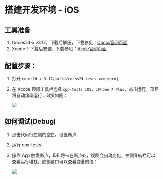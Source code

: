 # 搭建开发环境 - iOS

## 工具准备

1. Cocos2d-x v3.17，下载后解压，下载参见：[Cocos官网页面](http://www.cocos.com/download)
1. Xcode 9 下载后安装，下载参见：[Apple官网页面](https://developer.apple.com/download/more/)

## 配置步骤：

1. 打开 `cocos2d-x-3.17/build/cocos2d_tests.xcodeproj`
1. 在 Xcode 顶部工具栏选择 `cpp-tests iOS`，`iPhone 7 Plus`，点击运行，项目将自动编译运行，效果如图：

    ![](iOS-img/ios-install-run.png)

## 如何调试(Debug)

1. 点击代码行左侧的空白，设置断点
1. 运行 cpp-tests
1. 操作 App 触发断点，IDE 将卡在断点处，视图会自动变化，左侧导航栏可以查看运行堆栈，底部窗口可以查看变量的值：

    ![](iOS-img/macOS-debug.png)
